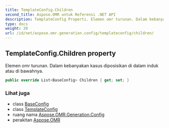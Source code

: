 ```yaml
---
title: TemplateConfig.Children
second_title: Aspose.OMR untuk Referensi .NET API
description: TemplateConfig Properti. Elemen omr turunan. Dalam kebanyakan kasus diposisikan di dalam induk atau di bawahnya.
type: docs
weight: 20
url: /id/net/aspose.omr.generation.config/templateconfig/children/
---
```

## TemplateConfig.Children property

Elemen omr turunan. Dalam kebanyakan kasus diposisikan di dalam induk atau di bawahnya.

```csharp
public override List<BaseConfig> Children { get; set; }
```

### Lihat juga

* class [BaseConfig](../../baseconfig/)
* class [TemplateConfig](../)
* ruang nama [Aspose.OMR.Generation.Config](../../templateconfig/)
* perakitan [Aspose.OMR](../../../)


